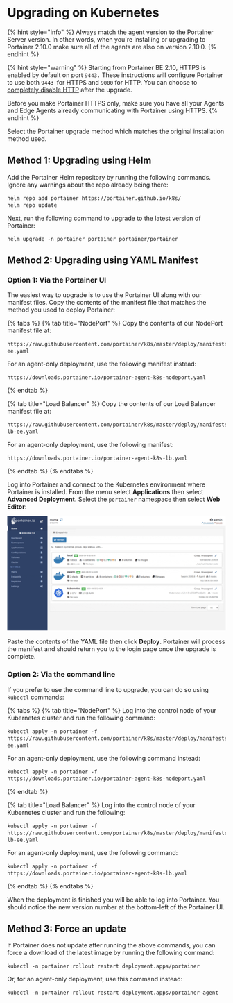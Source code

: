 # Upgrading on Kubernetes

{% hint style="info" %}
Always match the agent version to the Portainer Server version. In other words, when you're installing or upgrading to Portainer 2.10.0 make sure all of the agents are also on version 2.10.0.
{% endhint %}

{% hint style="warning" %}
Starting from Portainer BE 2.10, HTTPS is enabled by default on port `9443.` These instructions will configure Portainer to use both `9443 `for HTTPS and `9000` for HTTP. You can choose to [completely disable HTTP](../../admin/settings/#force-https-only) after the upgrade.&#x20;

Before you make Portainer HTTPS only, make sure you have all your Agents and Edge Agents already communicating with Portainer using HTTPS.&#x20;
{% endhint %}

Select the Portainer upgrade method which matches the original installation method used.

## Method 1: Upgrading using Helm

Add the Portainer Helm repository by running the following commands. Ignore any warnings about the repo already being there:

```
helm repo add portainer https://portainer.github.io/k8s/
helm repo update
```

Next, run the following command to upgrade to the latest version of Portainer:

```
helm upgrade -n portainer portainer portainer/portainer
```

## Method 2: Upgrading using YAML Manifest

### Option 1: Via the Portainer UI

The easiest way to upgrade is to use the Portainer UI along with our manifest files. Copy the contents of the manifest file that matches the method you used to deploy Portainer:

{% tabs %}
{% tab title="NodePort" %}
Copy the contents of our NodePort manifest file at:

```
https://raw.githubusercontent.com/portainer/k8s/master/deploy/manifests/portainer/portainer-ee.yaml
```

For an agent-only deployment, use the following manifest instead:

```
https://downloads.portainer.io/portainer-agent-k8s-nodeport.yaml
```
{% endtab %}

{% tab title="Load Balancer" %}
Copy the contents of our Load Balancer manifest file at:

```
https://raw.githubusercontent.com/portainer/k8s/master/deploy/manifests/portainer/portainer-lb-ee.yaml
```

For an agent-only deployment, use the following manifest:

```
https://downloads.portainer.io/portainer-agent-k8s-lb.yaml
```
{% endtab %}
{% endtabs %}

Log into Portainer and connect to the Kubernetes environment where Portainer is installed. From the menu select **Applications** then select **Advanced Deployment**. Select the `portainer` namespace then select **Web Editor**:

![](../../.gitbook/assets/upgrade-k8s-1.gif)

Paste the contents of the YAML file then click **Deploy**. Portainer will process the manifest and should return you to the login page once the upgrade is complete.

### Option 2: Via the command line

If you prefer to use the command line to upgrade, you can do so using `kubectl` commands:

{% tabs %}
{% tab title="NodePort" %}
Log into the control node of your Kubernetes cluster and run the following command:

```
kubectl apply -n portainer -f https://raw.githubusercontent.com/portainer/k8s/master/deploy/manifests/portainer/portainer-ee.yaml
```

For an agent-only deployment, use the following command instead:

```
kubectl apply -n portainer -f https://downloads.portainer.io/portainer-agent-k8s-nodeport.yaml
```
{% endtab %}

{% tab title="Load Balancer" %}
Log into the control node of your Kubernetes cluster and run the following:

```
kubectl apply -n portainer -f https://raw.githubusercontent.com/portainer/k8s/master/deploy/manifests/portainer/portainer-lb-ee.yaml
```

For an agent-only deployment, use the following command:

```
kubectl apply -n portainer -f https://downloads.portainer.io/portainer-agent-k8s-lb.yaml
```
{% endtab %}
{% endtabs %}

When the deployment is finished you will be able to log into Portainer. You should notice the new version number at the bottom-left of the Portainer UI.

## Method 3: Force an update

If Portainer does not update after running the above commands, you can force a download of the latest image by running the following command:

```
kubectl -n portainer rollout restart deployment.apps/portainer
```

Or, for an agent-only deployment, use this command instead:

```
kubectl -n portainer rollout restart deployment.apps/portainer-agent
```
